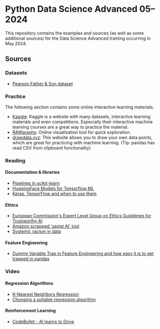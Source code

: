 # Python Data Science Advanced 05–2024

This repository contains the examples and sources (as well as some additional sources) for the Data Science Advanced training 
occurring in May 2024.

## Sources

### Datasets

- [Pearson Father & Son dataset](https://mathstat.slu.edu/~clair/stat1300/data/pearson-father-son.csv)

### Practice

The following section contains some online interactive learning materials.

- [Kaggle](https://www.kaggle.com/learn/): Kaggle is a website with many datasets, interactive learning materials and even competitions. Especially their interactive machine learning courses are a great way to practice the material.
- [RAWgraphs](https://www.rawgraphs.io/): Online visualization tool for quick exploration.
- [drawdata.xyz](https://drawdata.xyz/): This website allows you to draw your own data points, which are great for practicing with machine learning. (Tip: pandas has read CSV from clipboard functionality)

### Reading

#### Documentation & libraries
- [Pipelines in scikit-learn](https://scikit-learn.org/stable/modules/generated/sklearn.pipeline.Pipeline.html)
- [HuggingFace Models for Tensorflow ML](https://huggingface.co/docs/transformers/index)
- [Keras, TensorFlow and when to use them](https://pyimagesearch.com/2018/10/08/keras-vs-tensorflow-which-one-is-better-and-which-one-should-i-learn/)

#### Ethics
- [European Commission's Expert Level Group on Ethics Guidelines for Trustworthy AI](https://digital-strategy.ec.europa.eu/en/library/ethics-guidelines-trustworthy-ai)
- [Amazon scrapped 'sexist AI' tool](https://www.bbc.com/news/technology-45809919)
- [Systemic racism in data](https://fairlearn.org/main/user_guide/datasets/boston_housing_data.html)

#### Feature Engineering
- [Dummy Variable Trap in Feature Engineering and how easy it is to get trapped in pandas](https://builtin.com/machine-learning/dummy-variable-trap-pandas)

### Video

#### Regression Algorithms
- [K-Nearest Neighbors Regression](https://www.youtube.com/watch?v=BvQVovMefsM)
- [Choosing a suitable regression algorithm](https://towardsdatascience.com/7-of-the-most-commonly-used-regression-algorithms-and-how-to-choose-the-right-one-fc3c8890f9e3)

#### Reinforcement Learning
- [CodeBullet - AI learns to Drive](https://www.youtube.com/watch?v=r428O_CMcpI)